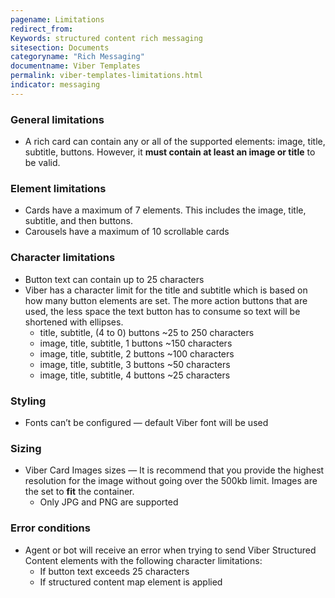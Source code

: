 ```yaml
---
pagename: Limitations
redirect_from:
Keywords: structured content rich messaging
sitesection: Documents
categoryname: "Rich Messaging"
documentname: Viber Templates
permalink: viber-templates-limitations.html
indicator: messaging
---
```


### General limitations

* A rich card can contain any or all of the supported elements: image, title, subtitle, buttons. However, it **must contain at least an image or title** to be valid.

### Element limitations

* Cards have a maximum of 7 elements. This includes the image, title, subtitle, and then buttons.
* Carousels have a maximum of 10 scrollable cards

### Character limitations

* Button text can contain up to 25 characters
* Viber has a character limit for the title and subtitle which is based on how many button elements are set. The more action buttons that are used, the less space the text button has to consume so text will be shortened with ellipses.
  * title, subtitle, (4 to 0) buttons ~25 to 250 characters
  * image, title, subtitle, 1 buttons ~150 characters
  * image, title, subtitle, 2 buttons ~100 characters
  * image, title, subtitle, 3 buttons ~50 characters
  * image, title, subtitle, 4 buttons ~25 characters

### Styling

* Fonts can’t be configured — default Viber font will be used

### Sizing

* Viber Card Images sizes — It is recommend that you provide the highest resolution for the image without going over the 500kb limit. Images are the set to **fit** the container.
    * Only JPG and PNG are supported

### Error conditions

* Agent or bot will receive an error when trying to send Viber Structured Content elements with the following character limitations:
    * If button text exceeds 25 characters
    * If structured content map element is applied